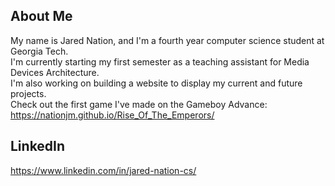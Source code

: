 ## About Me
My name is Jared Nation, and I'm a fourth year computer science student at Georgia Tech. <br>
I'm currently starting my first semester as a teaching assistant for Media Devices Architecture. <br>
I'm also working on building a website to display my current and future projects. <br>
Check out the first game I've made on the Gameboy Advance: https://nationjm.github.io/Rise_Of_The_Emperors/

## LinkedIn
https://www.linkedin.com/in/jared-nation-cs/
